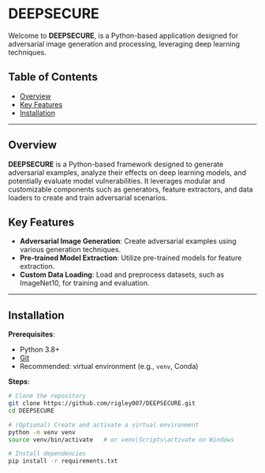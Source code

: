 # DEEPSECURE

Welcome to **DEEPSECURE**, is a Python-based application designed for adversarial image generation and processing, leveraging deep learning techniques.

## Table of Contents
- [Overview](#overview)
- [Key Features](#key-features)
- [Installation](#installation)

---

## Overview
**DEEPSECURE** is a Python-based framework designed to generate adversarial examples, analyze their effects on deep learning models, and potentially evaluate model vulnerabilities. It leverages modular and customizable components such as generators, feature extractors, and data loaders to create and train adversarial scenarios. 


## Key Features
- **Adversarial Image Generation**: Create adversarial examples using various generation techniques.
- **Pre-trained Model Extraction**: Utilize pre-trained models for feature extraction.
- **Custom Data Loading**: Load and preprocess datasets, such as ImageNet10, for training and evaluation.

---

## Installation
**Prerequisites**:
- Python 3.8+  
- [Git](https://git-scm.com/)  
- Recommended: virtual environment (e.g., `venv`, Conda)

**Steps**:
```bash
# Clone the repository
git clone https://github.com/rigley007/DEEPSECURE.git
cd DEEPSECURE

# (Optional) Create and activate a virtual environment
python -m venv venv
source venv/bin/activate   # or venv\Scripts\activate on Windows

# Install dependencies
pip install -r requirements.txt

